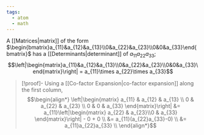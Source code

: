 ```yaml
---
tags:
  - atom
  - math
---
```

A [[Matrices|matrix]] of the form $\begin{bmatrix}a_{11}&a_{12}&a_{13}\\0&a_{22}&a_{23}\\0&0&a_{33}\end{bmatrix}$ has a [[Determinants|determinant]] of $a_{11}a_{22}a_{33}$;
$$\left|\begin{matrix}a_{11}&a_{12}&a_{13}\\0&a_{22}&a_{23}\\0&0&a_{33}\end{matrix}\right| = a_{11}\times a_{22}\times a_{33}$$
> [!proof]-
> Using a [[Co-factor Expansion|co-factor expansion]] along the first column,
> $$\begin{align*}
> 	\left|\begin{matrix}
> 		a_{11} & a_{12} & a_{13} \\
> 		0 & a_{22} & a_{23} \\
> 		0 & 0 & a_{33}
> 	\end{matrix}\right| &= a_{11}\left|\begin{matrix} 
> 		a_{22} & a_{23}\\0 & a_{33}
> 	\end{matrix}\right| - 0 + 0 \\
> 	&= a_{11}(a_{22}a_{33}-0) \\
> 	&= a_{11}a_{22}a_{33} \\
> \end{align*}$$
